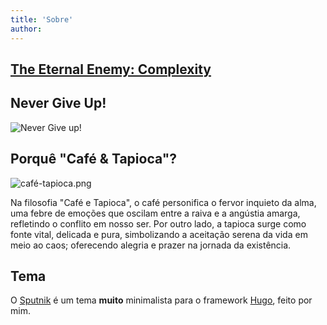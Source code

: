 ```yaml
---
title: 'Sobre'
author: 
---
```


## [The Eternal Enemy: Complexity](https://grugbrain.dev/#grug-on-complexity)

## Never Give Up!

![Never Give up!](https://www.youtube.com/watch?v=KxGRhd_iWuE)

## Porquê "Café & Tapioca"?

![café-tapioca.png](https://raw.githubusercontent.com/1917dc/blog/refs/heads/main/static/logo.png)

Na filosofia "Café e Tapioca", o café personifica o fervor inquieto da alma, uma febre de emoções que oscilam entre a raiva e a angústia amarga, refletindo o conflito em nosso ser. Por outro lado, a tapioca surge como fonte vital, delicada e pura, simbolizando a aceitação serena da vida em meio ao caos; oferecendo alegria e prazer na jornada da existência.

## Tema

O [Sputnik](https://github.com/1917dc/hugo-sputnik) é um tema **muito** minimalista para o framework [Hugo](https://gohugo.io/), feito por mim.
